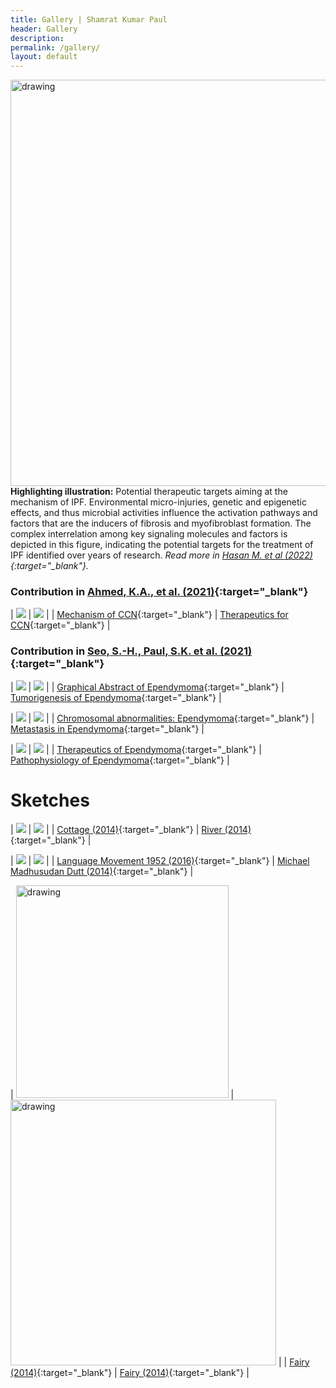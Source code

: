 ```yaml
---
title: Gallery | Shamrat Kumar Paul
header: Gallery
description:
permalink: /gallery/
layout: default
---
```

<style>
td, th {
   border: none!important;
}
</style>

<img src="/assets/images/ipf/ipf.png" alt="drawing" style="width:650px;"/>  <br>
**Highlighting illustration:** Potential therapeutic targets aiming at the mechanism of IPF. Environmental micro-injuries, genetic and epigenetic effects, and thus microbial activities influence the activation pathways and factors that are the inducers of fibrosis and myofibroblast formation. The complex interrelation among key signaling molecules and factors is depicted in this figure, indicating the potential targets for the treatment of IPF identified over years of research. *Read more in [Hasan M. et al (2022)](https://www.mdpi.com/1420-3049/27/5/1481){:target="\_blank"}.* <br>

### Contribution in  [Ahmed, K.A., et al. (2021)](https://www.mdpi.com/1718-7729/28/6/417){:target="\_blank"}

| ![](/assets/images/ccn/mechanismccn-aug11.svg) | ![](/assets/images/ccn/therapeutics-oct15.svg)    |
| [Mechanism of CCN](/assets/images/ccn/mechanismccn-aug11.jpg){:target="\_blank"}                               | [Therapeutics for CCN](/assets/images/ccn/ccn-therapeutics-oct15.jpg){:target="\_blank"}                               |


### Contribution in  [Seo, S.-H., Paul, S.K. et al. (2021)](https://www.mdpi.com/2072-6694/13/13/3221){:target="\_blank"}

| ![](/assets/images/ependymoma/00-ependymoma-abstract.svg)               | ![](/assets/images/ependymoma/01-tumorigenesis-of-ependymal-cell.svg)    |
| [Graphical Abstract of Ependymoma](/assets/images/ependymoma/00-ependymoma-abstract.svg){:target="\_blank"}                                          | [Tumorigenesis of Ependymoma](/assets/images/ependymoma/01-tumorigenesis-of-ependymal-cell.svg){:target="\_blank"}                               |



| ![](/assets/images/ependymoma/02-Chromosomal-abnormalities-in-ependymoma.svg)               | ![](/assets/images/ependymoma/03-Metastasis-of-ependymoma.svg)    |
| [Chromosomal abnormalities: Ependymoma](/assets/images/ependymoma/02-Chromosomal-abnormalities-in-ependymoma.svg){:target="\_blank"}                                                         | [Metastasis in Ependymoma](/assets/images/ependymoma/03-Metastasis-of-ependymoma.svg){:target="\_blank"}                             |



| ![](/assets/images/ependymoma/04-Possible-therapeutic-approaches.svg)               | ![](/assets/images/ependymoma/05-Pathophysiology-of-ependymoma.svg)    |
| [Therapeutics of Ependymoma](/assets/images/ependymoma/04-Possible-therapeutic-approaches.svg){:target="\_blank"}                                                           | [Pathophysiology of Ependymoma](/assets/images/ependymoma/05-Pathophysiology-of-ependymoma.svg){:target="\_blank"}                            |


# Sketches

| ![](/assets/images/sketch/cottege.jpg)               | ![](/assets/images/sketch/river.jpg)    |
| [Cottage (2014)](/assets/images/sketch/cottege.jpg){:target="\_blank"}                                                           | [River (2014)](/assets/images/sketch/river.jpg){:target="\_blank"}                            |


| ![](/assets/images/sketch/language.PNG)               | ![](/assets/images/sketch/michael.PNG)    |
| [Language Movement 1952 (2016)](/assets/images/sketch/cottege.jpg){:target="\_blank"}                                                           | [Michael Madhusudan Dutt (2014)](/assets/images/sketch/michael.PNG){:target="\_blank"}                            |


| <img src="/assets/images/sketch/1-fairy.jpg" alt="drawing" style="width:340px;"/>               | <img src="/assets/images/sketch/2-fairy.jpg" alt="drawing" style="width:425px;"/>    |
| [Fairy (2014)](/assets/images/sketch/1-fairy.jpg){:target="\_blank"}                                                           | [Fairy (2014)](/assets/images/sketch/2-fairy.jpg){:target="\_blank"}                            |





